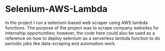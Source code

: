 # Selenium-AWS-Lambda
In the project I run a selenium-based web scraper using AWS lambda functions. The purpose of the project was to scrape company websites for internship opportunities; however, the code here could also be used as a reference on how to deploy selenium as a serverless lambda function to do periodic jobs like data-scraping and automation work.
